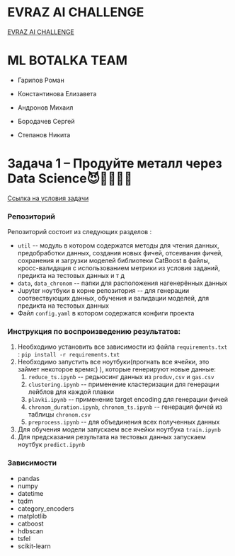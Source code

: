 # EVRAZ AI CHALLENGE
   [EVRAZ AI CHALLENGE](https://hackathon.evraz.com/)

# ML BOTALKA TEAM

- Гарипов Роман

- Константинова Елизавета

- Андронов Михаил

- Бородачев Сергей

- Степанов Никита

# Задача 1 – Продуйте металл через Data Science😈💨💨🍏🍎

[Ссылка на условия задачи](https://russianhackers.notion.site/1-Data-Science-4cc89ba42de1429bbac316f59bf07a3b#f8396dc52eb34323a0c1ab9fce9602c7)

### Репозиторий

Репозиторий состоит из следующих разделов :

- `util` --  модуль в котором содержатся методы для чтения данных, предобработки данных, создания новых фичей, отсеивания фичей, сохранения и загрузки моделей библиотеки CatBoost в файлы, кросс-валидация с использованием метрики из условия заданий, предикта на тестовых данных и т д
- `data`, `data_chronom` -- папки для расположения нагенерённых данных
- Jupyter ноутбуки в корне репозитория -- для генерации соотвествующих данных, обучения и валидации моделей, для предикта на тестовых данных
- Файл `config.yaml` в котором содержатся конфиги проекта

### Инструкция по воспроизведению результатов:

1. Необходимо установить все зависимости из файла `requirements.txt` : `pip install -r requirements.txt`
2. Необходимо запустить все ноутбуки(прогнать все ячейки, это займет некоторое время:) ), которые генерируют новые данные:
   1. `reduce_ts.ipynb` -- редьюсинг данных из `produv,csv` и `gas.csv`
   2. `clustering.ipynb` -- применение кластеризации для генерации лейблов для каждой плавки 
   3. `plavki.ipynb` -- применение target encoding для генерации фичей
   4. `chronom_duration.ipynb`, `chronom_ts.ipynb` -- генерация фичей из таблицы `chronom.csv`
   5. `preprocess.ipynb` -- для объединения всех полученных данных
3. Для обучения модели запускаем все ячейки ноутбука `train.ipynb`
4. Для предсказания результата на тестовых данных запускаем ноутбук `predict.ipynb`



### Зависимости 

- pandas
- numpy
- datetime
- tqdm
- category_encoders
- matplotlib
- catboost
- hdbscan
- tsfel
- scikit-learn


